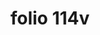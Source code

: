 ---
layout: edition
title: folio 114v
manuscript: Turin, Biblioteca Nazionale, MS N.III.19
sigla: T
iip: t114v.tif
milestone: 228
---